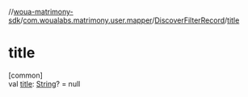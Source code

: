 //[woua-matrimony-sdk](../../../index.md)/[com.woualabs.matrimony.user.mapper](../index.md)/[DiscoverFilterRecord](index.md)/[title](title.md)

# title

[common]\
val [title](title.md): [String](https://kotlinlang.org/api/latest/jvm/stdlib/kotlin/-string/index.html)? = null
